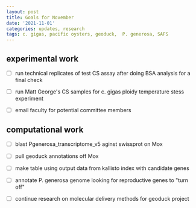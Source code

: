 ```yaml
---
layout: post
title: Goals for November 
date: '2021-11-01'
categories: updates, research
tags: c. gigas, pacific oysters, geoduck,  P. generosa, SAFS
---
```


## experimental work

- [ ] run technical replicates of test CS assay after doing BSA analysis for a final check

- [ ] run Matt George's CS samples for c. gigas ploidy temperature stess experiment 

- [ ] email faculty for potential committee members 

## computational work

- [ ] blast Pgenerosa_transcriptome_v5 aginst swissprot on Mox

- [ ] pull geoduck annotations off Mox

- [ ] make table using output data from kallisto index with candidate genes
 
- [ ] annotate P. generosa genome looking for reproductive genes to "turn off"

- [ ] continue research on molecular delivery methods for geoduck project 
